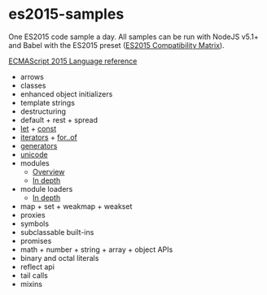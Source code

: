 # es2015-samples
One ES2015 code sample a day.
All samples can be run with NodeJS v5.1+ and Babel with the ES2015 preset ([ES2015 Compatibility Matrix](https://kangax.github.io/compat-table/es6/)).


[ECMAScript 2015 Language reference](http://www.ecma-international.org/ecma-262/6.0/)

* arrows
* classes
* enhanced object initializers
* template strings
* destructuring
* default + rest + spread
* [let](https://developer.mozilla.org/en-US/docs/Web/JavaScript/Reference/Statements/let) + [const](https://developer.mozilla.org/en-US/docs/Web/JavaScript/Reference/Statements/const)
* [iterators](https://developer.mozilla.org/en-US/docs/Web/JavaScript/Reference/Iteration_protocols) + [for..of](https://developer.mozilla.org/en-US/docs/Web/JavaScript/Reference/Statements/for...of)
* [generators](https://developer.mozilla.org/en-US/docs/Web/JavaScript/Guide/Iterators_and_Generators#Generators)
* [unicode](http://es6-features.org/#UnicodeStringRegExpLiteral)
* modules
    * [Overview](http://es6-features.org/#ValueExportImport)
    * [In depth](http://exploringjs.com/es6/ch_modules.html)
* module loaders
    * [In depth](http://exploringjs.com/es6/ch_modules.html#sec_module-loader-api)
* map + set + weakmap + weakset
* proxies
* symbols
* subclassable built-ins
* promises
* math + number + string + array + object APIs
* binary and octal literals
* reflect api
* tail calls
* mixins
